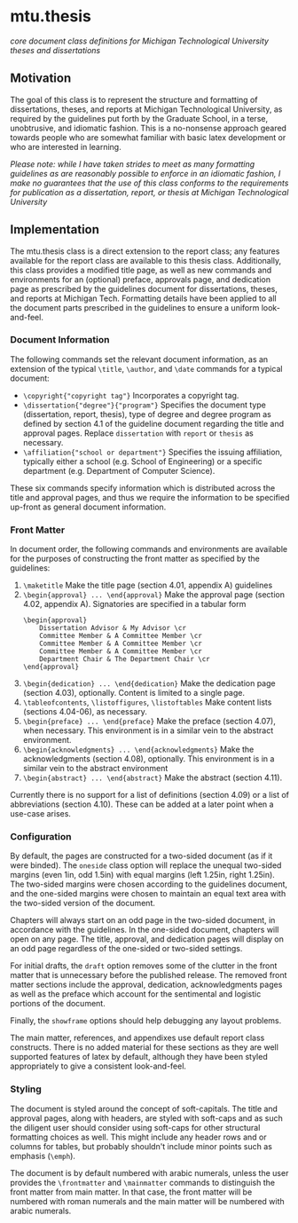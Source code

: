 # mtu.thesis #
*core document class definitions for Michigan Technological University theses and dissertations*

## Motivation ##

The goal of this class is to represent the structure and formatting of
dissertations, theses, and reports at Michigan Technological University, as
required by the guidelines put forth by the Graduate School, in a terse, 
unobtrusive, and idiomatic fashion. This is a no-nonsense approach geared towards people who are somewhat familiar with basic latex development or who are interested in learning. 

*Please note: while I have taken strides to meet as many formatting guidelines
as are reasonably possible to enforce in an idiomatic fashion, I make no
guarantees that the use of this class conforms to the requirements for
publication as a dissertation, report, or thesis at Michigan Technological
University*

## Implementation ##

The mtu.thesis class is a direct extension to the report class; any features available for the report class are available to this thesis class. Additionally, this class provides a modified title page, as well as new commands and environments for an (optional) preface, approvals page, and dedication page as prescribed by the guidelines document for dissertations, theses, and reports at Michigan Tech. Formatting details have been applied to all the document
parts prescribed in the guidelines to ensure a uniform look-and-feel.

### Document Information ###

The following commands set the relevant document information, as an extension
of the typical `\title`, `\author`, and `\date` commands for a typical document:
 - `\copyright{"copyright tag"}` Incorporates a copyright tag.
 - `\dissertation{"degree"}{"program"}` Specifies the document type (dissertation, report, thesis), type of degree and degree program as defined by section 4.1 of the guideline document regarding the title and approval pages. Replace `dissertation` with `report` or `thesis` as necessary.
 - `\affiliation{"school or department"}` Specifies the issuing affiliation, typically either a school (e.g. School of Engineering) or a specific department (e.g. Department of Computer Science).

These six commands specify information which is distributed across the title and approval pages, and thus we require the information to be specified up-front as general document information.

### Front Matter ###

In document order, the following commands and environments are available for the purposes of constructing the front matter as specified by the guidelines:

 1. `\maketitle` Make the title page (section 4.01, appendix A) guidelines
 2. `\begin{approval} ... \end{approval}` Make the approval page (section 4.02, appendix A). Signatories are specified in a tabular form
    ```
    \begin{approval}
        Dissertation Advisor & My Advisor \cr
        Committee Member & A Committee Member \cr
        Committee Member & A Committee Member \cr
        Committee Member & A Committee Member \cr
        Department Chair & The Department Chair \cr
    \end{approval}
    ```
 3. `\begin{dedication} ... \end{dedication}` Make the dedication page (section 4.03), optionally. Content is limited to a single page.
 4. `\tableofcontents`, `\listoffigures`, `\listoftables` Make content lists (sections 4.04-06), as necessary.
 5. `\begin{preface} ... \end{preface}` Make the preface (section 4.07), when necessary. This environment is in a similar vein to the abstract environment.
 6. `\begin{acknowledgments} ... \end{acknowledgments}` Make the acknowledgments (section 4.08), optionally. This environment is in a similar vein to the abstract environment
 7. `\begin{abstract} ... \end{abstract}` Make the abstract (section 4.11).

Currently there is no support for a list of definitions (section 4.09) or a list of abbreviations (section 4.10). These can be added at a later point when a use-case arises.

### Configuration ###

By default, the pages are constructed for a two-sided document (as if it were binded). The `oneside` class option will replace the unequal two-sided margins (even 1in, odd 1.5in) with equal margins (left 1.25in, right 1.25in). The two-sided margins were chosen according to the guidelines document, and the one-sided margins were chosen to maintain an equal text area with the two-sided version of the document.

Chapters will always start on an odd page in the two-sided document, in accordance with the guidelines. In the one-sided document, chapters will open on any page. The title, approval, and dedication pages will display on an odd page regardless of the one-sided or two-sided settings.

For initial drafts, the `draft` option removes some of the clutter in the front matter that is unnecessary before the published release. The removed front matter sections include the approval, dedication, acknowledgments pages as well as the preface which account for the sentimental and logistic portions of the document.

Finally, the `showframe` options should help debugging any layout problems.

The main matter, references, and appendixes use default report class constructs. There is no added material for these sections as they are well supported features of latex by default, although they have been styled appropriately to give a consistent look-and-feel.

### Styling ###

The document is styled around the concept of soft-capitals. The title and approval pages, along with headers, are styled with soft-caps and as such the diligent user should consider using soft-caps for other structural formatting choices as well. This might include any header rows and or columns for tables, but probably shouldn't include minor points such as emphasis (`\emph`).

The document is by default numbered with arabic numerals, unless the user provides the `\frontmatter` and `\mainmatter` commands to distinguish the front matter from main matter. In that case, the front matter will be numbered with roman numerals and the main matter will be numbered with arabic numerals.